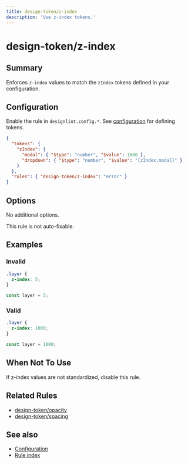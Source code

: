 ```yaml
---
title: design-token/z-index
description: 'Use z-index tokens.'
---
```


# design-token/z-index

## Summary

Enforces `z-index` values to match the `zIndex` tokens defined in your configuration.

## Configuration

Enable the rule in `designlint.config.*`. See [configuration](../../configuration.md) for defining tokens.

```json
{
  "tokens": {
    "zIndex": {
      "modal": { "$type": "number", "$value": 1000 },
      "dropdown": { "$type": "number", "$value": "{zIndex.modal}" }
    }
  },
  "rules": { "design-token/z-index": "error" }
}
```

## Options

No additional options.

This rule is not auto-fixable.

## Examples

### Invalid

```css
.layer {
  z-index: 5;
}
```

```ts
const layer = 5;
```

### Valid

```css
.layer {
  z-index: 1000;
}
```

```ts
const layer = 1000;
```

## When Not To Use

If z-index values are not standardized, disable this rule.

## Related Rules

- [design-token/opacity](./opacity.md)
- [design-token/spacing](./spacing.md)

## See also

- [Configuration](../../configuration.md)
- [Rule index](../index.md)

